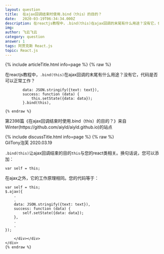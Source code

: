 ```yaml
---
layout: question
title:  在ajax回调结束时使用.bind（this）的目的？
date:   2020-03-19T06:34:34.000Z
description: 在reactjs教程中，.bind(this)在ajax回调的末尾有什么用途？没有它，代码是否可以正常工作？        data  JSON.st...
img: 
author: 飞云飞云
category: question
answer: 1
tags: 阿贾克斯 React.js
topic: React.js
---
```

<div class="article-root">
  <div class="article">
    {% include articleTitle.html info=page %}
    {% raw %}
    <div class="article-content"><p><font style="vertical-align: inherit;"><font style="vertical-align: inherit;">在reactjs教程中，</font></font><code>.bind(this)</code><font style="vertical-align: inherit;"><font style="vertical-align: inherit;">在ajax回调的末尾</font><font style="vertical-align: inherit;">有什么用途</font><font style="vertical-align: inherit;">？</font><font style="vertical-align: inherit;">没有它，代码是否可以正常工作？</font></font></p>

<pre><code>        data: JSON.stringify({text: text}),<font></font>
        success: function (data) {<font></font>
            this.setState({data: data});<font></font>
        }.bind(this),<font></font>
</code></pre></div>
    {% endraw %}
  </div>
  <p class="winter_mark">第2398篇《在ajax回调结束时使用.bind（this）的目的？》来自Winter(https://github.com/aiyld/aiyld.github.io)的站点</p>
  <div class="discuss-wrapper">
    {% include discussTitle.html info=page %}
    {% raw %}
    <div class="discuss-list">
    <div class="discuss-item">
        <div class="discuss-parent">
          <div class="discuss-meta">
            <span class="discuss-user">GilTony泡芙</span>
            <span class="discuss-time">2020.03.19</span>
          </div>
          <div class="discuss-comment"><p><font style="vertical-align: inherit;"></font><code>.bind(this)</code><font style="vertical-align: inherit;"><font style="vertical-align: inherit;">让ajax回调结束</font><font style="vertical-align: inherit;">的目的</font></font><code>this</code><font style="vertical-align: inherit;"><font style="vertical-align: inherit;">与您的react类相关。</font><font style="vertical-align: inherit;">换句话说，您可以添加：</font></font></p>

<pre><code>var self = this;
</code></pre>

<p><font style="vertical-align: inherit;"><font style="vertical-align: inherit;">在ajax之外，它的工作原理相同。</font><font style="vertical-align: inherit;">您的代码等于：</font></font></p>

<pre><code>var self = this;<font></font>
$.ajax({<font></font>
    .<font></font>
    .<font></font>
    data: JSON.stringify({text: text}),<font></font>
    success: function (data) {<font></font>
        self.setState({data: data});<font></font>
    },<font></font>
    .<font></font>
    .<font></font>
});<font></font>
</code></pre></div>
        </div></div>
    </div>
    {% endraw %}
  </div>
<div>
